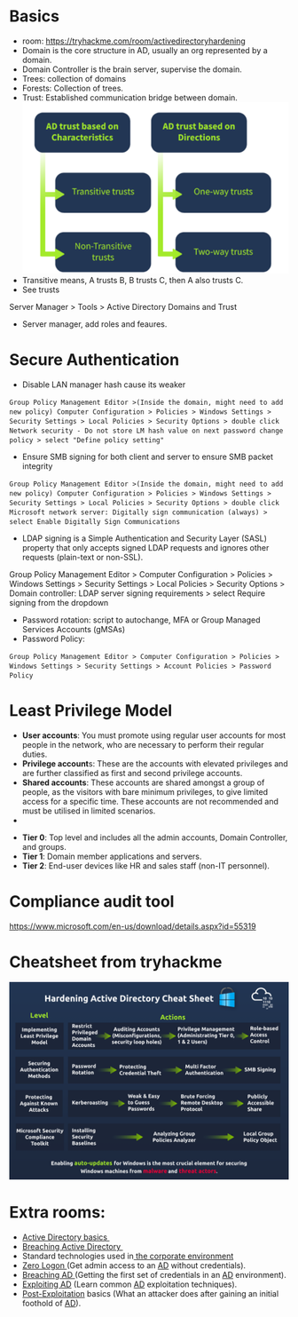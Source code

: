 # Basics
- room: https://tryhackme.com/room/activedirectoryhardening
- Domain is the core structure in AD, usually an org represented by a domain.
- Domain Controller is the brain server, supervise the domain.
- Trees: collection of domains
- Forests: Collection of trees.
- Trust: Established communication bridge between domain.
![trust_types.png](./trust_types.png)
- Transitive means, A trusts B, B trusts C, then A also trusts C.
- See trusts <!--StartFragment-->

Server Manager > Tools > Active Directory Domains and Trust

<!--EndFragment-->
- Server manager, add roles and feaures.

# Secure Authentication
- Disable LAN manager hash cause its weaker <!--StartFragment-->

`Group Policy Management Editor >(Inside the domain, might need to add new policy) Computer Configuration > Policies > Windows Settings > Security Settings > Local Policies > Security Options > double click Network security - Do not store LM hash value on next password change policy > select "Define policy setting" `

<!--EndFragment-->
- Ensure SMB signing for both client and server to ensure SMB packet integrity <!--StartFragment-->

`Group Policy Management Editor >(Inside the domain, might need to add new policy) Computer Configuration > Policies > Windows Settings > Security Settings > Local Policies > Security Options > double click Microsoft network server: Digitally sign communication (always) > select Enable Digitally Sign Communications`
<!--EndFragment-->

-  LDAP signing is a Simple Authentication and Security Layer (SASL) property that only accepts signed LDAP requests and ignores other requests (plain-text or non-SSL). <!--StartFragment-->

Group Policy Management Editor > Computer Configuration > Policies > Windows Settings > Security Settings > Local Policies > Security Options > Domain controller: LDAP server signing requirements > select Require signing from the dropdown

<!--EndFragment-->
- Password rotation: script to autochange, MFA or Group Managed Services Accounts (gMSAs)
- Password Policy: <!--StartFragment-->

`Group Policy Management Editor > Computer Configuration > Policies > Windows Settings > Security Settings > Account Policies > Password Policy`

<!--EndFragment-->

# Least Privilege Model
-  **User accounts**: You must promote using regular user accounts for most people in the network, who are necessary to perform their regular duties.
- **Privilege account**s: These are the accounts with elevated privileges and are further classified as first and second privilege accounts. 
- **Shared accounts**: These accounts are shared amongst a group of people, as the visitors with bare minimum privileges, to give limited access for a specific time. These accounts are not recommended and must be utilised in limited scenarios.
- <!--StartFragment-->

*   **Tier 0**: Top level and includes all the admin accounts, Domain Controller, and groups.
*   **Tier 1**: Domain member applications and servers. 
*   **Tier 2**: End-user devices like HR and sales staff (non-IT personnel).

<!--EndFragment-->

# Compliance audit tool
https://www.microsoft.com/en-us/download/details.aspx?id=55319

# Cheatsheet from tryhackme
![windows_ad_hardening.png](./windows_ad_hardening.png)

# Extra rooms:
<!--StartFragment-->
*   [Active Directory basics ](https://tryhackme.com/jr/winadbasics)
*   [Breaching Active Directory ](https://tryhackme.com/room/breachingad)
*   Standard technologies used in[ the corporate environment](https://tryhackme.com/room/thelayoftheland)
*   [Zero Logon ](https://tryhackme.com/room/zer0logon)(Get admin access to an [AD]() without credentials).
*   [Breaching AD ](https://tryhackme.com/room/breachingad)(Getting the first set of credentials in an [AD]() environment).
*   [Exploiting AD](https://tryhackme.com/room/exploitingad) (Learn common [AD]() exploitation techniques).
*   [Post-Exploitation](https://tryhackme.com/room/postexploit) basics (What an attacker does after gaining an initial foothold of [AD]()).

<!--EndFragment-->




